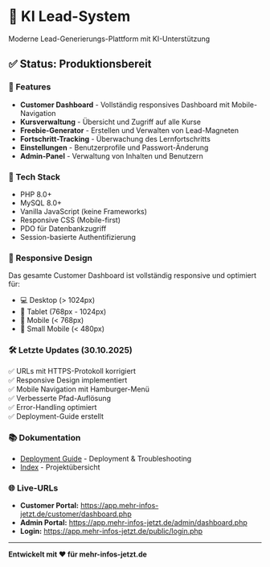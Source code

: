 # 🚀 KI Lead-System

Moderne Lead-Generierungs-Plattform mit KI-Unterstützung

## ✅ Status: Produktionsbereit

### 🎯 Features

- **Customer Dashboard** - Vollständig responsives Dashboard mit Mobile-Navigation
- **Kursverwaltung** - Übersicht und Zugriff auf alle Kurse
- **Freebie-Generator** - Erstellen und Verwalten von Lead-Magneten
- **Fortschritt-Tracking** - Überwachung des Lernfortschritts
- **Einstellungen** - Benutzerprofile und Passwort-Änderung
- **Admin-Panel** - Verwaltung von Inhalten und Benutzern

### 🔧 Tech Stack

- PHP 8.0+
- MySQL 8.0+
- Vanilla JavaScript (keine Frameworks)
- Responsive CSS (Mobile-first)
- PDO für Datenbankzugriff
- Session-basierte Authentifizierung

### 📱 Responsive Design

Das gesamte Customer Dashboard ist vollständig responsive und optimiert für:
- 💻 Desktop (> 1024px)
- 📱 Tablet (768px - 1024px)
- 📱 Mobile (< 768px)
- 📱 Small Mobile (< 480px)

### 🛠️ Letzte Updates (30.10.2025)

✅ URLs mit HTTPS-Protokoll korrigiert  
✅ Responsive Design implementiert  
✅ Mobile Navigation mit Hamburger-Menü  
✅ Verbesserte Pfad-Auflösung  
✅ Error-Handling optimiert  
✅ Deployment-Guide erstellt  

### 📚 Dokumentation

- [Deployment Guide](DEPLOYMENT_GUIDE.md) - Deployment & Troubleshooting
- [Index](INDEX.md) - Projektübersicht

### 🌐 Live-URLs

- **Customer Portal:** https://app.mehr-infos-jetzt.de/customer/dashboard.php
- **Admin Portal:** https://app.mehr-infos-jetzt.de/admin/dashboard.php
- **Login:** https://app.mehr-infos-jetzt.de/public/login.php

---

**Entwickelt mit ❤️ für mehr-infos-jetzt.de**
